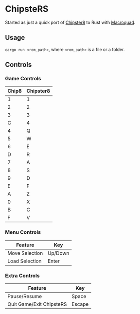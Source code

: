 # ChipsteRS

Started as just a quick port of [Chipster8](https://github.com/patricktcoakley/Chipster8) to Rust
with [Macroquad](https://macroquad.rs).

## Usage

`cargo run <rom_path>`, where `<rom_path>` is a file or a folder.

## Controls

### Game Controls

| Chip8 | Chipster8 |
|-------|-----------|
| 1     | 1         |
| 2     | 2         |
| 3     | 3         |
| C     | 4         |
| 4     | Q         |
| 5     | W         |
| 6     | E         |
| D     | R         |
| 7     | A         |
| 8     | S         |
| 9     | D         |
| E     | F         |
| A     | Z         |
| 0     | X         |
| B     | C         |
| F     | V         |

### Menu Controls

| Feature        | Key     |
|----------------|---------|
| Move Selection | Up/Down |
| Load Selection | Enter   |

### Extra Controls

| Feature                  | Key    |
|--------------------------|--------|
| Pause/Resume             | Space  |
| Quit Game/Exit ChipsteRS | Escape |
